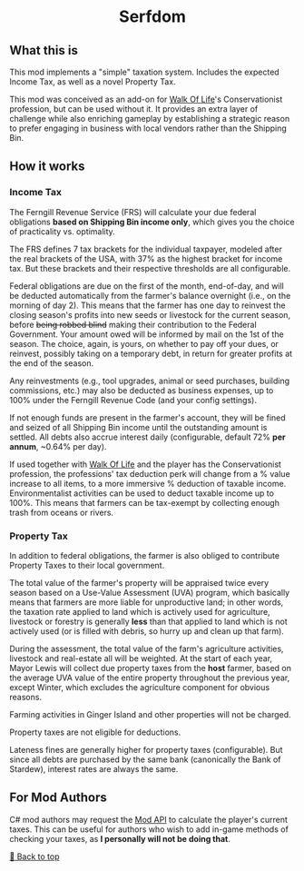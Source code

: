 ﻿<div align="center">

# Serfdom

</div>

## What this is

This mod implements a "simple" taxation system. Includes the expected Income Tax, as well as a novel Property Tax.

This mod was conceived as an add-on for [Walk Of Life]()'s Conservationist profession, but can be used without it. It provides an extra layer of challenge while also enriching gameplay by establishing a strategic reason to prefer engaging in business with local vendors rather than the Shipping Bin.

## How it works

### Income Tax

The Ferngill Revenue Service (FRS) will calculate your due federal obligations **based on Shipping Bin income only**, which gives you the choice of practicality vs. optimality.

The FRS defines 7 tax brackets for the individual taxpayer, modeled after the real brackets of the USA, with 37% as the highest bracket for income tax. But these brackets and their respective thresholds are all configurable.

Federal obligations are due on the first of the month, end-of-day, and will be deducted automatically from the farmer's balance overnight (i.e., on the morning of day 2). This means that the farmer has one day to reinvest the closing season's profits into new seeds or livestock for the current season, before ~~being robbed blind~~ making their contribution to the Federal Government. Your amount owed will be informed by mail on the 1st of the season. The choice, again, is yours, on whether to pay off your dues, or reinvest, possibly taking on a temporary debt, in return for greater profits at the end of the season.

Any reinvestments (e.g., tool upgrades, animal or seed purchases, building commissions, etc.) may also be deducted as business expenses, up to 100% under the Ferngill Revenue Code (and your config settings).

If not enough funds are present in the farmer's account, they will be fined and seized of all Shipping Bin income until the outstanding amount is settled. All debts also accrue interest daily (configurable, default 72% **per annum**, ~0.64% per day).

If used together with [Walk Of Life](../Professions) and the player has the Conservationist profession, the professions' tax deduction perk will change from a % value increase to all items, to a more immersive % deduction of taxable income. Environmentalist activities can be used to deduct taxable income up to 100%. This means that farmers can be tax-exempt by collecting enough trash from oceans or rivers.


### Property Tax

In addition to federal obligations, the farmer is also obliged to contribute Property Taxes to their local government.

The total value of the farmer's property will be appraised twice every season based on a Use-Value Assessment (UVA) program, which basically means that farmers are more liable for unproductive land; in other words, the taxation rate applied to land which is actively used for agriculture, livestock or forestry is generally **less** than that applied to land which is not actively used (or is filled with debris, so hurry up and clean up that farm).

During the assessment, the total value of the farm's agriculture activities, livestock and real-estate all will be weighted. At the start of each year, Mayor Lewis will collect due property taxes from the **host** farmer, based on the average UVA value of the entire property throughout the previous year, except Winter, which excludes the agriculture component for obvious reasons.

Farming activities in Ginger Island and other properties will not be charged.

Property taxes are not eligible for deductions.

Lateness fines are generally higher for property taxes (configurable). But since all debts are purchased by the same bank (canonically the Bank of Stardew), interest rates are always the same.


## For Mod Authors

C# mod authors may request the [Mod API](/ITaxesApi.cs) to calculate the player's current taxes. This can be useful for authors who wish to add in-game methods of checking your taxes, as **I personally will not be doing that**.

[🔼 Back to top](#margo--taxes-txs)